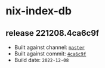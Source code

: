 # nix-index-db
## release 221208.4ca6c9f
- Built against channel: [`master`](https://github.com/nixos/nixpkgs/tree/master)
- Built against commit: [`4ca6c9f`](https://github.com/NixOS/nixpkgs/commit/4ca6c9fda41a10f93cb9ee89c6408c6ec8492222)
- Build date: `2022-12-08`
